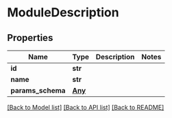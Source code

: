 # ModuleDescription

## Properties
Name | Type | Description | Notes
------------ | ------------- | ------------- | -------------
**id** | **str** |  |
**name** | **str** |  |
**params_schema** | [**Any**](.md) |  |

[[Back to Model list]](../README.md#documentation-for-models) [[Back to API list]](../README.md#documentation-for-api-endpoints) [[Back to README]](../README.md)
